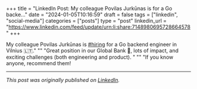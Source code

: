 +++
title = "LinkedIn Post: My colleague Povilas Jurkūnas is for a Go backe..."
date = "2024-01-05T10:16:59"
draft = false
tags = ["linkedin", "social-media"]
categories = ["posts"]
type = "post"
linkedin_url = "https://www.linkedin.com/feed/update/urn:li:share:7148980695728664578"
+++

My colleague Povilas Jurkūnas is [#hiring](https://www.linkedin.com/feed/hashtag/hiring) for a Go backend engineer in Vilnius 🇱🇹."
""
"Great position in our Global Bank 🏦, lots of impact, and exciting challenges (both engineering and product). "
""
"If you know anyone, recommend them!

---

*This post was originally published on [LinkedIn](https://www.linkedin.com/in/adrianmoreno/recent-activity/all/).*
